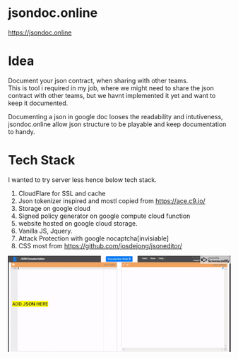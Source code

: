 # jsondoc.online
https://jsondoc.online

# Idea
Document your json contract, when sharing with other teams.     
This is tool i required in my job, where we might need to share the json contract with other teams, but we havnt implemented it yet and want to keep it documented.   


Documenting a json in google doc looses the readability and intutiveness, jsondoc.online allow json structure to be playable and keep documentation to handy.

# Tech Stack

I wanted to try server less hence below tech stack.

1. CloudFlare for SSL and cache
2. Json tokenizer inspired and mostl copied from https://ace.c9.io/
3. Storage on google cloud
4. Signed policy generator on google compute cloud function
5. website hosted on google cloud storage.
6. Vanilla JS, Jquery.
7. Attack Protection with google nocaptcha[invisiable]
8. CSS most from https://github.com/josdejong/jsoneditor/



![helpGIF](/helpGIF.gif)

